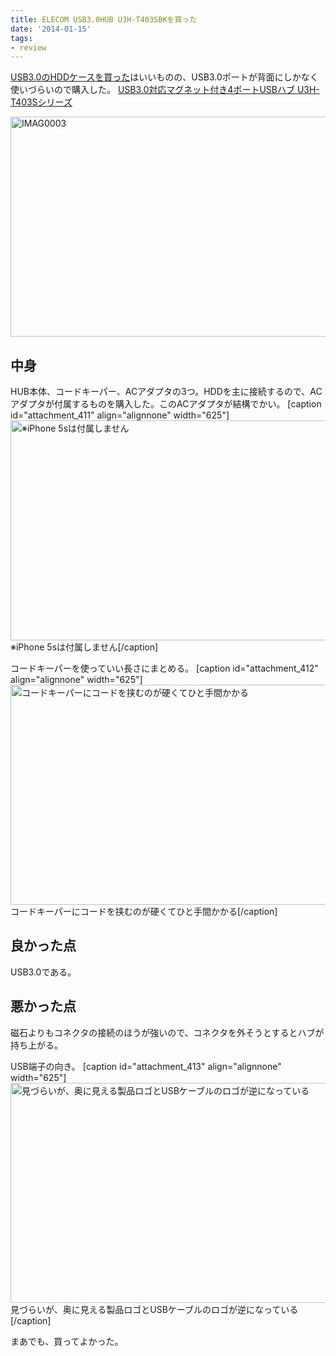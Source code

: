 ```yaml
---
title: ELECOM USB3.0HUB U3H-T403SBKを買った
date: '2014-01-15'
tags:
- review
---
```


<a href="http://unasuke.com/review/2014/reviews-of-gw2-5bm-su3/" title="玄人志向 GW2.5BM-SU3を買った" target="_blank">USB3.0のHDDケースを買った</a>はいいものの、USB3.0ポートが背面にしかなく使いづらいので購入した。
<a href="http://www2.elecom.co.jp/cable/usb-hub/u3h-t403sbk/" target="_blank">USB3.0対応マグネット付き4ポートUSBハブ U3H-T403Sシリーズ</a>

<a href="http://unasuke.com/wp/wp-content/uploads/2014/01/IMAG0003.jpg"><img src="http://unasuke.com/wp/wp-content/uploads/2014/01/IMAG0003-1024x577.jpg" alt="IMAG0003" width="625" height="352" class="alignnone size-large wp-image-410" /></a>

<!--more-->

<h2>中身</h2>
HUB本体、コードキーパー、ACアダプタの3つ。HDDを主に接続するので、ACアダプタが付属するものを購入した。このACアダプタが結構でかい。
[caption id="attachment_411" align="alignnone" width="625"]<a href="http://unasuke.com/wp/wp-content/uploads/2014/01/IMAG0004.jpg"><img src="http://unasuke.com/wp/wp-content/uploads/2014/01/IMAG0004-1024x577.jpg" alt="※iPhone 5sは付属しません" width="625" height="352" class="size-large wp-image-411" /></a> ※iPhone 5sは付属しません[/caption]

コードキーパーを使っていい長さにまとめる。
[caption id="attachment_412" align="alignnone" width="625"]<a href="http://unasuke.com/wp/wp-content/uploads/2014/01/IMAG0005.jpg"><img src="http://unasuke.com/wp/wp-content/uploads/2014/01/IMAG0005-1024x577.jpg" alt="コードキーパーにコードを挟むのが硬くてひと手間かかる" width="625" height="352" class="size-large wp-image-412" /></a> コードキーパーにコードを挟むのが硬くてひと手間かかる[/caption]

<h2>良かった点</h2>
USB3.0である。

<h2>悪かった点</h2>
磁石よりもコネクタの接続のほうが強いので、コネクタを外そうとするとハブが持ち上がる。

USB端子の向き。
[caption id="attachment_413" align="alignnone" width="625"]<a href="http://unasuke.com/wp/wp-content/uploads/2014/01/IMAG0006.jpg"><img src="http://unasuke.com/wp/wp-content/uploads/2014/01/IMAG0006-1024x577.jpg" alt="見づらいが、奥に見える製品ロゴとUSBケーブルのロゴが逆になっている" width="625" height="352" class="size-large wp-image-413" /></a> 見づらいが、奥に見える製品ロゴとUSBケーブルのロゴが逆になっている[/caption]

まあでも、買ってよかった。
